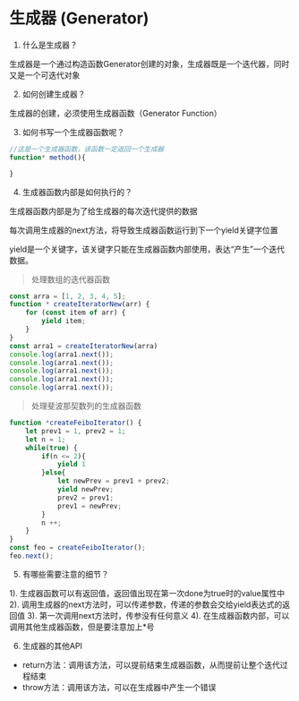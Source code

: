 # 生成器 (Generator)

1. 什么是生成器？

生成器是一个通过构造函数Generator创建的对象，生成器既是一个迭代器，同时又是一个可迭代对象

2. 如何创建生成器？

生成器的创建，必须使用生成器函数（Generator Function）

3. 如何书写一个生成器函数呢？

```js
//这是一个生成器函数，该函数一定返回一个生成器
function* method(){

}
```

4. 生成器函数内部是如何执行的？

生成器函数内部是为了给生成器的每次迭代提供的数据

每次调用生成器的next方法，将导致生成器函数运行到下一个yield关键字位置

yield是一个关键字，该关键字只能在生成器函数内部使用，表达“产生”一个迭代数据。

> 处理数组的迭代器函数
```js
const arra = [1, 2, 3, 4, 5];
function * createIteratorNew(arr) {
    for (const item of arr) {
        yield item;
    }
}
const arra1 = createIteratorNew(arra)
console.log(arra1.next());
console.log(arra1.next());
console.log(arra1.next());
console.log(arra1.next());
console.log(arra1.next());

```

> 处理斐波那契数列的生成器函数

```js
function *createFeiboIterator() {
    let prev1 = 1, prev2 = 1;
    let n = 1;
    while(true) {
        if(n <= 2){
            yield 1
        }else{
            let newPrev = prev1 + prev2;
            yield newPrev;
            prev2 = prev1;
            prev1 = newPrev;
        }
        n ++;
    }
}
const feo = createFeiboIterator();
feo.next();
```

5. 有哪些需要注意的细节？

1). 生成器函数可以有返回值，返回值出现在第一次done为true时的value属性中
2). 调用生成器的next方法时，可以传递参数，传递的参数会交给yield表达式的返回值
3). 第一次调用next方法时，传参没有任何意义
4). 在生成器函数内部，可以调用其他生成器函数，但是要注意加上*号


6. 生成器的其他API

- return方法：调用该方法，可以提前结束生成器函数，从而提前让整个迭代过程结束
- throw方法：调用该方法，可以在生成器中产生一个错误
